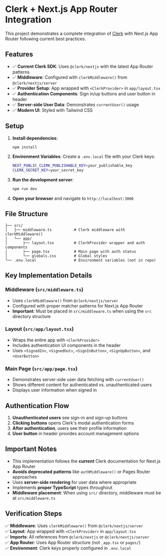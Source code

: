 # Clerk + Next.js App Router Integration

This project demonstrates a complete integration of [Clerk](https://clerk.com/) with Next.js App Router following current best practices.

## Features

- ✅ **Current Clerk SDK**: Uses `@clerk/nextjs` with the latest App Router patterns
- ✅ **Middleware**: Configured with `clerkMiddleware()` from `@clerk/nextjs/server`
- ✅ **Provider Setup**: App wrapped with `<ClerkProvider>` in `app/layout.tsx`
- ✅ **Authentication Components**: Sign in/up buttons and user button in header
- ✅ **Server-side User Data**: Demonstrates `currentUser()` usage
- ✅ **Modern UI**: Styled with Tailwind CSS

## Setup

1. **Install dependencies**:
   ```bash
   npm install
   ```

2. **Environment Variables**:
   Create a `.env.local` file with your Clerk keys:
   ```bash
   NEXT_PUBLIC_CLERK_PUBLISHABLE_KEY=your_publishable_key
   CLERK_SECRET_KEY=your_secret_key
   ```

3. **Run the development server**:
   ```bash
   npm run dev
   ```

4. **Open your browser** and navigate to `http://localhost:3000`

## File Structure

```
├── src/
│   ├── middleware.ts          # Clerk middleware with clerkMiddleware()
│   └── app/
│       ├── layout.tsx         # ClerkProvider wrapper and auth components
│       ├── page.tsx           # Main page with auth status
│       └── globals.css        # Global styles
└── .env.local                 # Environment variables (not in repo)
```

## Key Implementation Details

### Middleware (`src/middleware.ts`)
- Uses `clerkMiddleware()` from `@clerk/nextjs/server`
- Configured with proper matcher patterns for Next.js App Router
- **Important**: Must be placed in `src/middleware.ts` when using the `src` directory structure

### Layout (`src/app/layout.tsx`)
- Wraps the entire app with `<ClerkProvider>`
- Includes authentication UI components in the header
- Uses `<SignedIn>`, `<SignedOut>`, `<SignInButton>`, `<SignUpButton>`, and `<UserButton>`

### Main Page (`src/app/page.tsx`)
- Demonstrates server-side user data fetching with `currentUser()`
- Shows different content for authenticated vs. unauthenticated users
- Displays user information when signed in

## Authentication Flow

1. **Unauthenticated users** see sign-in and sign-up buttons
2. **Clicking buttons** opens Clerk's modal authentication forms
3. **After authentication**, users see their profile information
4. **User button** in header provides account management options

## Important Notes

- This implementation follows the **current** Clerk documentation for Next.js App Router
- **Avoids deprecated patterns** like `authMiddleware()` or Pages Router approaches
- Uses **server-side rendering** for user data where appropriate
- Implements **proper TypeScript** types throughout
- **Middleware placement**: When using `src/` directory, middleware must be at `src/middleware.ts`

## Verification Steps

✅ **Middleware**: Uses `clerkMiddleware()` from `@clerk/nextjs/server`  
✅ **Layout**: App wrapped with `<ClerkProvider>` in `app/layout.tsx`  
✅ **Imports**: All references from `@clerk/nextjs` or `@clerk/nextjs/server`  
✅ **App Router**: Uses App Router structure (not `_app.tsx` or `pages/`)  
✅ **Environment**: Clerk keys properly configured in `.env.local`
